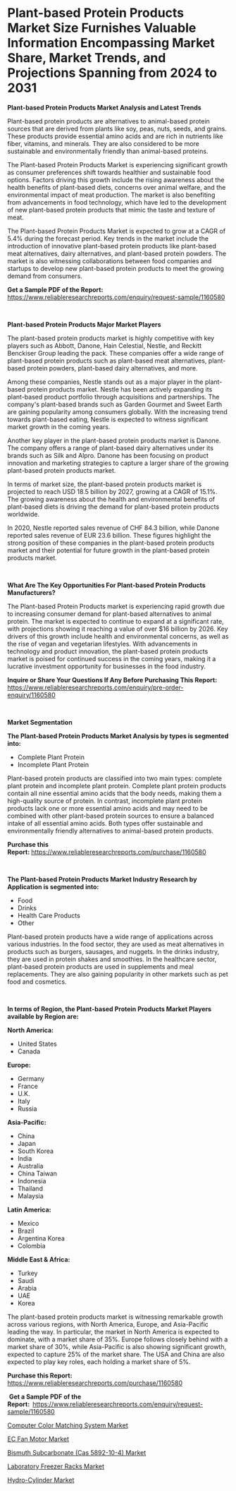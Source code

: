 <p><h1>Plant-based Protein Products Market Size Furnishes Valuable Information Encompassing Market Share, Market Trends, and Projections Spanning from 2024 to 2031</h1></p><p><strong>Plant-based Protein Products Market Analysis and Latest Trends</strong></p>
<p><p>Plant-based protein products are alternatives to animal-based protein sources that are derived from plants like soy, peas, nuts, seeds, and grains. These products provide essential amino acids and are rich in nutrients like fiber, vitamins, and minerals. They are also considered to be more sustainable and environmentally friendly than animal-based proteins.</p><p>The Plant-based Protein Products Market is experiencing significant growth as consumer preferences shift towards healthier and sustainable food options. Factors driving this growth include the rising awareness about the health benefits of plant-based diets, concerns over animal welfare, and the environmental impact of meat production. The market is also benefiting from advancements in food technology, which have led to the development of new plant-based protein products that mimic the taste and texture of meat.</p><p>The Plant-based Protein Products Market is expected to grow at a CAGR of 5.4% during the forecast period. Key trends in the market include the introduction of innovative plant-based protein products like plant-based meat alternatives, dairy alternatives, and plant-based protein powders. The market is also witnessing collaborations between food companies and startups to develop new plant-based protein products to meet the growing demand from consumers.</p></p>
<p><strong>Get a Sample PDF of the Report:&nbsp;</strong> <a href="https://www.reliableresearchreports.com/enquiry/request-sample/1160580">https://www.reliableresearchreports.com/enquiry/request-sample/1160580</a></p>
<p>&nbsp;</p>
<p><strong>Plant-based Protein Products Major Market Players</strong></p>
<p><p>The plant-based protein products market is highly competitive with key players such as Abbott, Danone, Hain Celestial, Nestle, and Reckitt Benckiser Group leading the pack. These companies offer a wide range of plant-based protein products such as plant-based meat alternatives, plant-based protein powders, plant-based dairy alternatives, and more.</p><p>Among these companies, Nestle stands out as a major player in the plant-based protein products market. Nestle has been actively expanding its plant-based product portfolio through acquisitions and partnerships. The company's plant-based brands such as Garden Gourmet and Sweet Earth are gaining popularity among consumers globally. With the increasing trend towards plant-based eating, Nestle is expected to witness significant market growth in the coming years.</p><p>Another key player in the plant-based protein products market is Danone. The company offers a range of plant-based dairy alternatives under its brands such as Silk and Alpro. Danone has been focusing on product innovation and marketing strategies to capture a larger share of the growing plant-based protein products market.</p><p>In terms of market size, the plant-based protein products market is projected to reach USD 18.5 billion by 2027, growing at a CAGR of 15.1%. The growing awareness about the health and environmental benefits of plant-based diets is driving the demand for plant-based protein products worldwide.</p><p>In 2020, Nestle reported sales revenue of CHF 84.3 billion, while Danone reported sales revenue of EUR 23.6 billion. These figures highlight the strong position of these companies in the plant-based protein products market and their potential for future growth in the plant-based protein products market.</p></p>
<p>&nbsp;</p>
<p><strong>What Are The Key Opportunities For Plant-based Protein Products Manufacturers?</strong></p>
<p><p>The Plant-based Protein Products market is experiencing rapid growth due to increasing consumer demand for plant-based alternatives to animal protein. The market is expected to continue to expand at a significant rate, with projections showing it reaching a value of over $16 billion by 2026. Key drivers of this growth include health and environmental concerns, as well as the rise of vegan and vegetarian lifestyles. With advancements in technology and product innovation, the plant-based protein products market is poised for continued success in the coming years, making it a lucrative investment opportunity for businesses in the food industry.</p></p>
<p><strong>Inquire or Share Your Questions If Any Before Purchasing This Report:</strong> <a href="https://www.reliableresearchreports.com/enquiry/pre-order-enquiry/1160580">https://www.reliableresearchreports.com/enquiry/pre-order-enquiry/1160580</a></p>
<p>&nbsp;</p>
<p><strong>Market Segmentation</strong></p>
<p><strong>The Plant-based Protein Products Market Analysis by types is segmented into:</strong></p>
<p><ul><li>Complete Plant Protein</li><li>Incomplete Plant Protein</li></ul></p>
<p><p>Plant-based protein products are classified into two main types: complete plant protein and incomplete plant protein. Complete plant protein products contain all nine essential amino acids that the body needs, making them a high-quality source of protein. In contrast, incomplete plant protein products lack one or more essential amino acids and may need to be combined with other plant-based protein sources to ensure a balanced intake of all essential amino acids. Both types offer sustainable and environmentally friendly alternatives to animal-based protein products.</p></p>
<p><strong>Purchase this Report:&nbsp;</strong><a href="https://www.reliableresearchreports.com/purchase/1160580">https://www.reliableresearchreports.com/purchase/1160580</a></p>
<p>&nbsp;</p>
<p><strong>The Plant-based Protein Products Market Industry Research by Application is segmented into:</strong></p>
<p><ul><li>Food</li><li>Drinks</li><li>Health Care Products</li><li>Other</li></ul></p>
<p><p>Plant-based protein products have a wide range of applications across various industries. In the food sector, they are used as meat alternatives in products such as burgers, sausages, and nuggets. In the drinks industry, they are used in protein shakes and smoothies. In the healthcare sector, plant-based protein products are used in supplements and meal replacements. They are also gaining popularity in other markets such as pet food and cosmetics.</p></p>
<p>&nbsp;</p>
<p><strong>In terms of Region, the Plant-based Protein Products Market Players available by Region are:</strong></p>
<p>
    <p> <strong> North America: </strong>
        <ul>
            <li>United States</li>
            <li>Canada</li>
        </ul>
        </p> 
    <p> <strong> Europe: </strong>
        <ul>
            <li>Germany</li>
            <li>France</li>
            <li>U.K.</li>
            <li>Italy</li>
            <li>Russia</li>
        </ul>
        </p> 
    <p> <strong> Asia-Pacific: </strong>
        <ul>
            <li>China</li>
            <li>Japan</li>
            <li>South Korea</li>
            <li>India</li>
            <li>Australia</li>
            <li>China Taiwan</li>
            <li>Indonesia</li>
            <li>Thailand</li>
            <li>Malaysia</li>
        </ul>
        </p> 
    <p> <strong> Latin America: </strong>
        <ul>
            <li>Mexico</li>
            <li>Brazil</li>
            <li>Argentina Korea</li>
            <li>Colombia</li>
        </ul>
        </p> 
    <p> <strong> Middle East & Africa: </strong>
        <ul>
            <li>Turkey</li>
            <li>Saudi</li>
            <li>Arabia</li>
            <li>UAE</li>
            <li>Korea</li>
        </ul>
    </p>
    </p>
<p><p>The plant-based protein products market is witnessing remarkable growth across various regions, with North America, Europe, and Asia-Pacific leading the way. In particular, the market in North America is expected to dominate, with a market share of 35%. Europe follows closely behind with a market share of 30%, while Asia-Pacific is also showing significant growth, expected to capture 25% of the market share. The USA and China are also expected to play key roles, each holding a market share of 5%.</p></p>
<p><strong>Purchase this Report: </strong><a href="https://www.reliableresearchreports.com/purchase/1160580">https://www.reliableresearchreports.com/purchase/1160580</a></p>
<p>&nbsp;<strong>Get a Sample PDF of the Report:&nbsp;&nbsp;</strong><a href="https://www.reliableresearchreports.com/enquiry/request-sample/1160580">https://www.reliableresearchreports.com/enquiry/request-sample/1160580</a></p>
<p><strong></strong></p>
<p><p><a href="https://medium.com/@vivianejast/computer-color-matching-system-market-insight-market-trends-growth-forecasted-from-2024-to-2031-6b75c538ca7a">Computer Color Matching System Market</a></p><p><a href="https://medium.com/@vivianejast/ec-fan-motor-nbsp-market-focuses-on-market-share-size-and-projected-forecast-till-2031-ac2ad9e9c6ba">EC Fan Motor Market</a></p><p><a href="https://github.com/brentleyjimmiealvaradoz4l1rea/Market-Research-Report-List-1/blob/main/bismuth-subcarbonate-cas-5892-10-4-market.md">Bismuth Subcarbonate (Cas 5892-10-4) Market</a></p><p><a href="https://medium.com/@vivianejast/laboratory-freezer-racks-market-trends-and-market-analysis-forecasted-for-period-2024-2031-ca3c42559f1a">Laboratory Freezer Racks Market</a></p><p><a href="https://github.com/eeaveuhhh/Market-Research-Report-List-1/blob/main/hydro-cylinder-market.md">Hydro-Cylinder Market</a></p></p>
